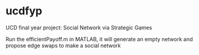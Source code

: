 # ucdfyp
UCD final year project: Social Network via Strategic Games

Run the efficientPayoff.m in MATLAB, it will generate an empty network and propose edge swaps to make a social network
